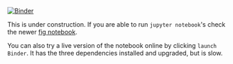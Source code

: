 [![Binder](http://mybinder.org/badge.svg)](http://mybinder.org:/repo/sbanerjee23/styles)

This is under construction. If you are able to run `jupyter notebook`'s check the newer [fig notebook](https://github.com/sbanerjee23/styles/blob/master/billinge_figs_refining.ipynb).

You can also try a live version of the notebook online by clicking `launch Binder`. It has the three dependencies installed and upgraded, but is slow.  